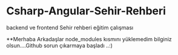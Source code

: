 # Csharp-Angular-Sehir-Rehberi
  backend ve frontend Sehir rehberi eğitim çalışması
  
**Merhaba Arkadaşlar node_modules kısmını yüklemedim bilginiz olsun....Github sorun çıkarmaya başladı ..:)
